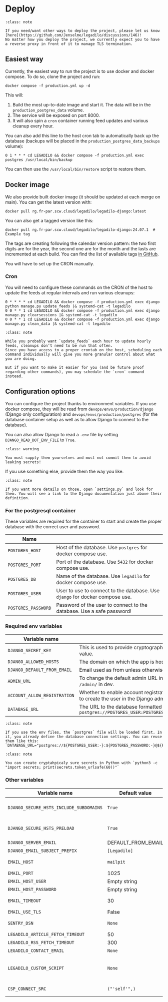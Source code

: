 # Deploy

```{admonition} Your feedback is welcomed
:class: note

If you need/want other ways to deploy the project, please let us know [here](https://github.com/Jenselme/legadilo/discussions/146)!
No matter how you deploy the project, we currently expect you to have a reverse proxy in front of it to manage TLS termination.
```

## Easiest way

Currently, the easiest way to run the project is to use docker and docker compose. To do so, clone the project and run:

    docker compose -f production.yml up -d

This will:
1. Build the most up-to-date image and start it. The data will be in the `production_postgres_data` volume.
2. The service will be exposed on port 8000.
3. It will also spin a `cron` container running feed updates and various cleanup every hour.

You can also add this line to the host cron tab to automatically back up the database (backups will be placed in the `production_postgres_data_backups` volume):

```
0 1 * * * cd LEGADILO && docker compose -f production.yml exec postgres /usr/local/bin/backup
```

You can then use the `/usr/local/bin/restore` script to restore them.


## Docker image

We also provide built docker image (it should be updated at each merge on main). You can get the latest version with:

    docker pull rg.fr-par.scw.cloud/legadilo/legadilo-django:latest

You can also get a tagged version like this:

    docker pull rg.fr-par.scw.cloud/legadilo/legadilo-django:24.07.1  # Example tag

The tags are creating following the calendar version pattern: the two first digits are for the year, the second one are for the month and the lasts are incremented at each build. You can find the list of available tags [in GitHub](https://github.com/Jenselme/legadilo/tags).

You will have to set up the CRON manually.

### Cron

You will need to configure these commands on the CRON of the host to update the feeds at regular intervals and run various cleanups:

```
0 * * * * cd LEGADILO && docker compose -f production.yml exec django python manage.py update_feeds |& systemd-cat -t legadilo
0 0 * * 1 cd LEGADILO && docker compose -f production.yml exec django manage.py clearsessions |& systemd-cat -t legadilo
0 0 * * 1 cd LEGADILO && docker compose -f production.yml exec django manage.py clean_data |& systemd-cat -t legadilo
```

```{admonition} Why not use the cron command?
:class: note

While you probably want `update_feeds` each hour to update hourly feeds, cleanups don’t need to be run that often.
Since you have access to a proper crontab on the host, scheduling each command individually will give you more granular control about what you are doing.

But if you want to make it easier for you (and be future proof regarding other commands), you may schedule the `cron` command instead. 
```


## Configuration options

You can configure the project thanks to environment variables.
If you use docker compose, they will be read from `devops/envs/production/django` (Django only configuration) and `devops/envs/production/postgres` (for the database container setup as well as to allow Django to connect to the database).

You can also allow Django to read a `.env` file by setting `DJANGO_READ_DOT_ENV_FILE` to `True`.

```{admonition} These file are not tracked by git
:class: warning

You must supply them yourselves and must not commit them to avoid leaking secrets!
```

If you use something else, provide them the way you like.

```{admonition} More details
:class: note

If you want more details on those, open `settings.py` and look for them. You will see a link to the Django documentation just above their definition.
```

### For the postgresql container

These variables are required for the container to start and create the proper database with the correct user and password.

| Name                |                                                                              |
|---------------------|------------------------------------------------------------------------------|
| `POSTGRES_HOST`     | Host of the database. Use `postgres` for docker compose use.                 |
| `POSTGRES_PORT`     | Port of the database. Use `5432` for docker compose use.                     |
| `POSTGRES_DB`       | Name of the database. Use `legadilo` for docker compose use.                 |
| `POSTGRES_USER`     | User to use to connect to the database. Use `django` for docker compose use. |
| `POSTGRES_PASSWORD` | Password of the user to connect to the database. Use a safe password!        |


### Required env variables

| Variable name                | Description                                                                                                                                       |
|------------------------------|---------------------------------------------------------------------------------------------------------------------------------------------------|
| `DJANGO_SECRET_KEY`          | This is used to provide cryptographic signing, should be set to a unique, unpredictable value.                                                    |
| `DJANGO_ALLOWED_HOSTS`       | The domain on which the app is hosted and from which traffic is allowed.                                                                          |
| `DJANGO_DEFAULT_FROM_EMAIL`  | Email used as from unless otherwise specified.                                                                                                    |
| `ADMIN_URL`                  | To change the default admin URL in production for security reason. Will default to `/admin/` in dev.                                              |
| `ACCOUNT_ALLOW_REGISTRATION` | Whether to enable account registration on the instance or not. If disabled, you will have to create the user in the Django admin or with the CLI. |
| `DATABASE_URL`               | The URL to the database formatted like this: `postgres://POSTGRES_USER:POSTGRES_PASSWORD@POSTGRES_HOST:POSTGRES_PORT/POSTGRES_DB`                 |

```{admonition} DATABASE_URL
:class: note

If you use the env files, the `postgres` file will be loaded first. In it, you already define the database connection settings. You can reuse them like this:
`DATABASE_URL="postgres://${POSTGRES_USER:-}:${POSTGRES_PASSWORD:-}@${POSTGRES_HOST:-}:${POSTGRES_PORT:-}/${POSTGRES_DB:-}"`
```


```{admonition} Creating secrets
:class: note

You can create cryptahpicaly sure secrets in Python with `python3 -c "import secrets; print(secrets.token_urlsafe(60))"`
```

### Other variables

| Variable name                           | Default value      | Description                                                                                                                                                                                                    |
|-----------------------------------------|--------------------|----------------------------------------------------------------------------------------------------------------------------------------------------------------------------------------------------------------|
| `DJANGO_SECURE_HSTS_INCLUDE_SUBDOMAINS` | `True`             | See https://docs.djangoproject.com/en/dev/ref/settings/#secure-hsts-include-subdomains                                                                                                                         |
| `DJANGO_SECURE_HSTS_PRELOAD`            | `True`             | See https://docs.djangoproject.com/en/dev/ref/settings/#secure-hsts-preload                                                                                                                                    |
| `DJANGO_SERVER_EMAIL`                   | DEFAULT_FROM_EMAIL | The email address that error messages come from.                                                                                                                                                               |
| `DJANGO_EMAIL_SUBJECT_PREFIX`           | `[Legadilo]`       | Each email will be prefixed by this.                                                                                                                                                                           |
| `EMAIL_HOST`                            | `mailpit`          | On which host to connect to send an email. Leave the default to not send in production                                                                                                                         |
| `EMAIL_PORT`                            | 1025               | On which port to connect to send an email.                                                                                                                                                                     |
| `EMAIL_HOST_USER`                       | Empty string       | Username to use for the SMTP server defined in `EMAIL_HOST`                                                                                                                                                    |
| `EMAIL_HOST_PASSWORD`                   | Empty string       | The password associated with the above username                                                                                                                                                                |
| `EMAIL_TIMEOUT`                         | 30                 | Max time to wait for when trying to send an email before failing.                                                                                                                                              |
| `EMAIL_USE_TLS`                         | False              | Whether to use TLS to send email with SMTP                                                                                                                                                                     |
| `SENTRY_DSN`                            | `None`             | To enable error monitoring with Sentry (leave empty to leave it deactivated).                                                                                                                                  |
| `LEGADILO_ARTICLE_FETCH_TIMEOUT`        | 50                 | The fetch timeout when fetching articles in seconds.                                                                                                                                                           |
| `LEGADILO_RSS_FETCH_TIMEOUT`            | 300                | The fetch timeout when fetching feeds in seconds.                                                                                                                                                              |
| `LEGADILO_CONTACT_EMAIL`                | `None`             | The contact email to display to authenticated user.                                                                                                                                                            |
| `LEGADILO_CUSTOM_SCRIPT`                | `None`             | To inject an extra script (typically a visitor tracker) to the site. Must a JSON mapping of attribute to value like this: `{"src": "https://plausible.io"}`.<br>Nonce and `defer` will be added automatically. |
| `CSP_CONNECT_SRC`                       | `("'self'",)`      | To change the default `connect-src` of the CSP.<br>Must be like `"'self',https://plausible.io/"`                                                                                                               |
